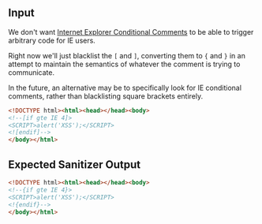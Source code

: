 ## Input

We don't want [Internet Explorer Conditional Comments][iecc] to be able to
trigger arbitrary code for IE users.

Right now we'll just blacklist the `[` and `]`, converting them to
`{` and `}` in an attempt to maintain the semantics of whatever the
comment is trying to communicate.

In the future, an alternative may be to specifically look for IE conditional
comments, rather than blacklisting square brackets entirely.

  [iecc]: http://en.wikipedia.org/wiki/Conditional_comment

```html
<!DOCTYPE html><html><head></head><body>
<!--[if gte IE 4]>
<SCRIPT>alert('XSS');</SCRIPT>
<![endif]-->
</body></html>
```

## Expected Sanitizer Output

```html
<!DOCTYPE html><html><head></head><body>
<!--{if gte IE 4}>
<SCRIPT>alert('XSS');</SCRIPT>
<!{endif}-->
</body></html>
```
